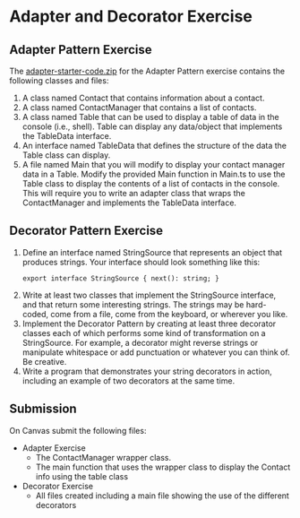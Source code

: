 # Adapter and Decorator Exercise
  
## Adapter Pattern Exercise

The [adapter-starter-code.zip](./adapter-starter-code.zip) for the Adapter Pattern exercise contains the following classes and files:

1. A class named Contact that contains information about a contact.
1. A class named ContactManager that contains a list of contacts.
1. A class named Table that can be used to display a table of data in the console (i.e., shell).  Table can display any data/object that implements the TableData interface.
1. An interface named TableData that defines the structure of the data the Table class can display.
1. A file named Main that you will modify to display your contact manager data in a Table. 
Modify the provided Main function in Main.ts to use the Table class to display the contents of a list of contacts in the console.  This will require you to write an adapter class that wraps the ContactManager and implements the TableData interface.

## Decorator Pattern Exercise

1. Define an interface named StringSource that represents an object that produces strings.  Your interface should look something like this:
    ```
    export interface StringSource { next(): string; }
    ```
1. Write at least two classes that implement the StringSource interface, and that return some interesting strings.  The strings may be hard-coded, come from a file, come from the keyboard, or wherever you like.
1. Implement the Decorator Pattern by creating at least three decorator classes each of which performs some kind of transformation on a StringSource.  For example, a decorator might reverse strings or manipulate whitespace or add punctuation or whatever you can think of.  Be creative.
1. Write a program that demonstrates your string decorators in action, including an example of two decorators at the same time.

## Submission

On Canvas submit the following files:
- Adapter Exercise
    - The ContactManager wrapper class.
    - The main function that uses the wrapper class to display the Contact info using the table class
- Decorator Exercise
    - All files created including a main file showing the use of the different decorators
